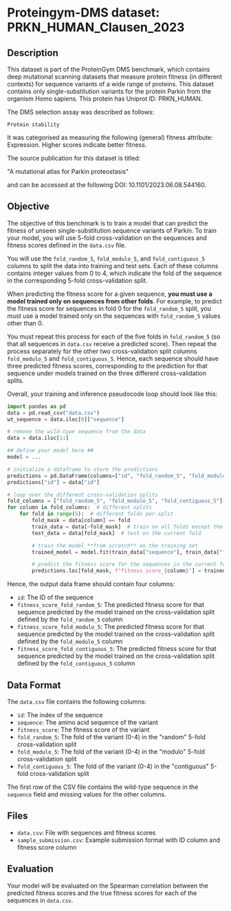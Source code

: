 
# Proteingym-DMS dataset: PRKN_HUMAN_Clausen_2023

## Description

This dataset is part of the ProteinGym DMS benchmark, which contains deep mutational scanning datasets that measure
protein fitness (in different contexts) for sequence variants of a wide range of proteins. This dataset contains
only single-substitution variants for the protein Parkin from the organism Homo sapiens. This protein has Uniprot ID: PRKN_HUMAN. 

The DMS selection assay was described as follows: 

    Protein stability

It was categorised as measuring the following (general) fitness attribute: Expression. Higher scores indicate better fitness.

The source publication for this dataset is titled: 

"A mutational atlas for Parkin proteostasis"

and can be accessed at the following DOI: 10.1101/2023.06.08.544160.

## Objective

The objective of this benchmark is to train a model that can predict the fitness of unseen single-substitution sequence variants of Parkin.
To train your model, you will use 5-fold cross-validation on the sequences and fitness scores defined in the `data.csv` file. 

You will use the `fold_random_5`, `fold_modulo_5`, and `fold_contiguous_5` columns to split the data into training and test sets.
Each of these columns contains integer values from 0 to 4, which indicate the fold of the sequence in the corresponding 5-fold cross-validation split.

When predicting the fitness score for a given sequence, **you must use a model trained only on sequences from other folds**.
For example, to predict the fitness score for sequences in fold 0 for the `fold_random_5` split, you must use a model trained
only on the sequences with `fold_random_5` values other than 0.

You must repeat this process for each of the five folds in `fold_random_5` (so that all sequences in `data.csv` 
receive a predicted score). Then repeat the process separately for the other two cross-validation split columns
`fold_modulo_5` and `fold_contiguous_5`. Hence, each sequence should have three predicted fitness scores,
corresponding to the prediction for that sequence under models trained on the three different cross-validation splits.

Overall, your training and inference pseudocode loop should look like this:

```python
import pandas as pd
data = pd.read_csv("data.csv")
wt_sequence = data.iloc[0]["sequence"]

# remove the wild-type sequence from the data
data = data.iloc[1:]

## define your model here ##
model = ...

# initialize a dataframe to store the predictions
predictions = pd.DataFrame(columns=["id", "fold_random_5", "fold_modulo_5", "fold_contiguous_5"], index=data.index)
predictions["id"] = data["id"]

# loop over the different cross-validation splits
fold_columns = ["fold_random_5", "fold_modulo_5", "fold_contiguous_5"]
for column in fold_columns:  # different splits
    for fold in range(5):  # different folds per-split
        fold_mask = data[column] == fold
        train_data = data[~fold_mask]  # train on all folds except the current one
        test_data = data[fold_mask]  # test on the current fold

        # train the model **from scratch** on the training set 
        trained_model = model.fit(train_data["sequence"], train_data["fitness_score"]) 

        # predict the fitness score for the sequences in the current fold 
        predictions.loc[fold_mask, f"fitness_score_{column}"] = trained_model.predict(test_data["sequence"])
```

Hence, the output data frame should contain four columns:
- `id`: The ID of the sequence 
- `fitness_score_fold_random_5`: The predicted fitness score for that sequence predicted by the model trained on the 
  cross-validation split defined by the `fold_random_5` column
- `fitness_score_fold_modulo_5`: The predicted fitness score for that sequence predicted by the model trained on the 
  cross-validation split defined by the `fold_modulo_5` column
- `fitness_score_fold_contiguous_5`: The predicted fitness score for that sequence predicted by the model trained on the 
  cross-validation split defined by the `fold_contiguous_5` column

## Data Format

The `data.csv` file contains the following columns:
- `id`: The index of the sequence
- `sequence`: The amino acid sequence of the variant
- `fitness_score`: The fitness score of the variant
- `fold_random_5`: The fold of the variant (0-4) in the "random" 5-fold cross-validation split
- `fold_modulo_5`: The fold of the variant (0-4) in the "modulo" 5-fold cross-validation split
- `fold_contiguous_5`: The fold of the variant (0-4) in the "contiguous" 5-fold cross-validation split

The first row of the CSV file contains the wild-type sequence in the `sequence` field and missing values for the other columns.

## Files

- `data.csv`: File with sequences and fitness scores
- `sample_submission.csv`: Example submission format with ID column and fitness score column

## Evaluation

Your model will be evaluated on the Spearman correlation between the predicted fitness scores and the true fitness scores for
each of the sequences in `data.csv`.
